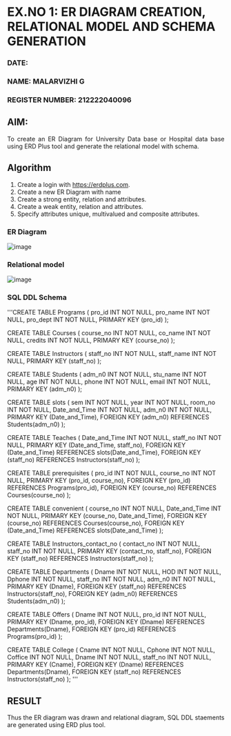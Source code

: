 # EX.NO 1: ER DIAGRAM CREATION, RELATIONAL MODEL AND SCHEMA GENERATION  
### DATE: 
### NAME: MALARVIZHI G
### REGISTER NUMBER: 212222040096
## AIM:
<div align="justify">
   To create an ER Diagram for University Data base or Hospital data base using ERD Plus tool and generate the relational model with schema. 
</div>

## Algorithm
1. Create a login with https://erdplus.com.
2. Create a new ER Diagram with name
3. Create a strong entity, relation and attributes.
4. Create a weak entity, relation and attributes.
5. Specify attributes unique, multivalued and composite attributes.

### ER Diagram 
![image](https://github.com/UmaRani-Github/DBMS_NEW_EVEN23-24/assets/144427076/3d55670f-6398-418e-af51-6b654c007b93)


### Relational model
![image](https://github.com/UmaRani-Github/DBMS_NEW_EVEN23-24/assets/144427076/96d8d7cb-01e2-4129-b640-03f3085eca53)

### SQL DDL Schema 
'''CREATE TABLE Programs
(
  pro_id INT NOT NULL,
  pro_name INT NOT NULL,
  pro_dept INT NOT NULL,
  PRIMARY KEY (pro_id)
);

CREATE TABLE Courses
(
  course_no INT NOT NULL,
  co_name INT NOT NULL,
  credits INT NOT NULL,
  PRIMARY KEY (course_no)
);

CREATE TABLE Instructors
(
  staff_no INT NOT NULL,
  staff_name INT NOT NULL,
  PRIMARY KEY (staff_no)
);

CREATE TABLE Students
(
  adm_n0 INT NOT NULL,
  stu_name INT NOT NULL,
  age INT NOT NULL,
  phone INT NOT NULL,
  email INT NOT NULL,
  PRIMARY KEY (adm_n0)
);

CREATE TABLE slots
(
  sem INT NOT NULL,
  year INT NOT NULL,
  room_no INT NOT NULL,
  Date_and_Time INT NOT NULL,
  adm_n0 INT NOT NULL,
  PRIMARY KEY (Date_and_Time),
  FOREIGN KEY (adm_n0) REFERENCES Students(adm_n0)
);

CREATE TABLE Teaches
(
  Date_and_Time INT NOT NULL,
  staff_no INT NOT NULL,
  PRIMARY KEY (Date_and_Time, staff_no),
  FOREIGN KEY (Date_and_Time) REFERENCES slots(Date_and_Time),
  FOREIGN KEY (staff_no) REFERENCES Instructors(staff_no)
);

CREATE TABLE prerequisites
(
  pro_id INT NOT NULL,
  course_no INT NOT NULL,
  PRIMARY KEY (pro_id, course_no),
  FOREIGN KEY (pro_id) REFERENCES Programs(pro_id),
  FOREIGN KEY (course_no) REFERENCES Courses(course_no)
);

CREATE TABLE convenient
(
  course_no INT NOT NULL,
  Date_and_Time INT NOT NULL,
  PRIMARY KEY (course_no, Date_and_Time),
  FOREIGN KEY (course_no) REFERENCES Courses(course_no),
  FOREIGN KEY (Date_and_Time) REFERENCES slots(Date_and_Time)
);

CREATE TABLE Instructors_contact_no
(
  contact_no INT NOT NULL,
  staff_no INT NOT NULL,
  PRIMARY KEY (contact_no, staff_no),
  FOREIGN KEY (staff_no) REFERENCES Instructors(staff_no)
);

CREATE TABLE Departments
(
  Dname INT NOT NULL,
  HOD INT NOT NULL,
  Dphone INT NOT NULL,
  staff_no INT NOT NULL,
  adm_n0 INT NOT NULL,
  PRIMARY KEY (Dname),
  FOREIGN KEY (staff_no) REFERENCES Instructors(staff_no),
  FOREIGN KEY (adm_n0) REFERENCES Students(adm_n0)
);

CREATE TABLE Offers
(
  Dname INT NOT NULL,
  pro_id INT NOT NULL,
  PRIMARY KEY (Dname, pro_id),
  FOREIGN KEY (Dname) REFERENCES Departments(Dname),
  FOREIGN KEY (pro_id) REFERENCES Programs(pro_id)
);

CREATE TABLE College
(
  Cname INT NOT NULL,
  Cphone INT NOT NULL,
  Coffice INT NOT NULL,
  Dname INT NOT NULL,
  staff_no INT NOT NULL,
  PRIMARY KEY (Cname),
  FOREIGN KEY (Dname) REFERENCES Departments(Dname),
  FOREIGN KEY (staff_no) REFERENCES Instructors(staff_no)
); '''
## RESULT 
<div align="justify">
Thus the ER diagram was drawn and relational diagram, SQL DDL staements are generated using ERD plus tool.
</div>
